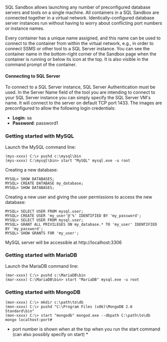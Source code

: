 SQL Sandbox allows launching any number of preconfigured database servers and tools on a single machine. All containers in a SQL Sandbox are connected together in a virtual network. Identically-configured database server instances run without having to worry about conflicting port numbers or instance names.

Every container has a unique name assigned, and this name can be used to connect to the container from within the virtual network, e.g., in order to connect SSMS or other tool to a SQL Server instance. You can see the container name in the bottom-right corner of the Sandbox page when the container is running or below its icon at the top. It is also visible in the command prompt of the container.

#### Connecting to SQL Server

To connect to a SQL Server instance, SQL Server Authentication must be used. In the Server Name field of the tool you are intending to connect to your SQL Server instance you can simply specify the SQL Server VM's name. It will connect to the server on default TCP port 1433. The images are preconfigured to allow the following login credentials:

* **Login**: sa
* **Password**: password1

### Getting started with MySQL

Launch the MySQL command line:

```
(mys-xxxx) C:\> pushd c:\mysql\bin
(mys-xxxx) C:\mysql\bin> start "MySQL" mysql.exe -u root
```

Creating a new database:

```
MYSQL> SHOW DATABASES;
MYSQL> CREATE DATABASE my_database;
MYSQL> SHOW DATABASES;
```
Creating a new user and giving the user permissions to access the new database:

```
MYSQL> SELECT USER FROM mysql.user;
MYSQL> CREATE USER 'my_user'@'%' IDENTIFIED BY 'my_password';
MYSQL> SELECT USER FROM mysql.user;
MYSQL> GRANT ALL PRIVILEGES ON my_database.* TO 'my_user' IDENTIFIED BY 'my_password';
MYSQL> SHOW GRANTS FOR 'my_user';
```

MySQL server will be accessible at http://localhost:3306


### Getting started with MariaDB 

Launch the MariaDB command line:

```
(mar-xxxx) C:\> pushd c:\MariaDB\bin
(mar-xxxx) C:\MariaDB\bin> start "MariaDB" mysql.exe -u root
```

### Getting started with MongoDB

```
(mon-xxxx) C:\> mkdir c:\path\to\db
(mon-xxxx) C:\> pushd "C:\Program Files (x86)\MongoDB 2.6 Standard\bin"
(mon-xxxx) C:\> start "mongodb" mongod.exe --dbpath C:\path\to\db
mongo localhost:port#
```

* port number is shown when at the top when you run the start command (can also possibly specify on start) *